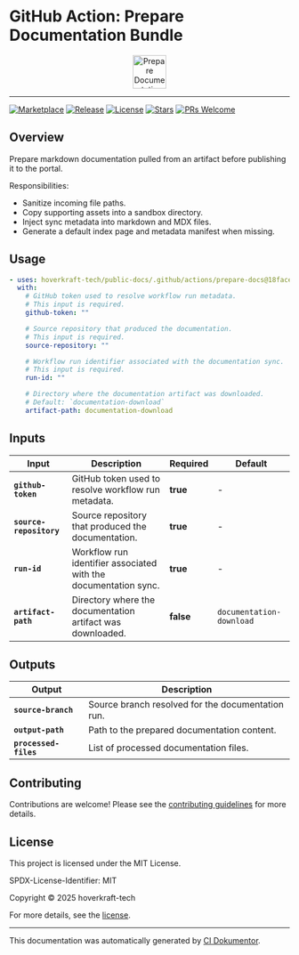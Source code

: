 <!-- header:start -->

# GitHub Action: Prepare Documentation Bundle

<div align="center">
  <img src="https://opengraph.githubassets.com/cdde79708836b75eb53534588457e3635d07b3a38fb1f09bfcfe74dfcf892d28/hoverkraft-tech/public-docs" width="60px" align="center" alt="Prepare Documentation Bundle" />
</div>

---

<!-- header:end -->
<!-- badges:start -->

[![Marketplace](https://img.shields.io/badge/Marketplace-prepare--documentation--bundle-blue?logo=github-actions)](https://github.com/marketplace/actions/prepare-documentation-bundle)
[![Release](https://img.shields.io/github/v/release/hoverkraft-tech/public-docs)](https://github.com/hoverkraft-tech/public-docs/releases)
[![License](https://img.shields.io/github/license/hoverkraft-tech/public-docs)](http://choosealicense.com/licenses/mit/)
[![Stars](https://img.shields.io/github/stars/hoverkraft-tech/public-docs?style=social)](https://img.shields.io/github/stars/hoverkraft-tech/public-docs?style=social)
[![PRs Welcome](https://img.shields.io/badge/PRs-welcome-brightgreen.svg)](https://github.com/hoverkraft-tech/public-docs/blob/main/CONTRIBUTING.md)

<!-- badges:end -->
<!-- overview:start -->

## Overview

Prepare markdown documentation pulled from an artifact before publishing it to the portal.

Responsibilities:

- Sanitize incoming file paths.
- Copy supporting assets into a sandbox directory.
- Inject sync metadata into markdown and MDX files.
- Generate a default index page and metadata manifest when missing.

<!-- overview:end -->
<!-- usage:start -->

## Usage

```yaml
- uses: hoverkraft-tech/public-docs/.github/actions/prepare-docs@18facec04f2945f4d66d510e8a06568497b73c54 # 0.1.0
  with:
    # GitHub token used to resolve workflow run metadata.
    # This input is required.
    github-token: ""

    # Source repository that produced the documentation.
    # This input is required.
    source-repository: ""

    # Workflow run identifier associated with the documentation sync.
    # This input is required.
    run-id: ""

    # Directory where the documentation artifact was downloaded.
    # Default: `documentation-download`
    artifact-path: documentation-download
```

<!-- usage:end -->
<!-- inputs:start -->

## Inputs

| **Input**               | **Description**                                                 | **Required** | **Default**              |
| ----------------------- | --------------------------------------------------------------- | ------------ | ------------------------ |
| **`github-token`**      | GitHub token used to resolve workflow run metadata.             | **true**     | -                        |
| **`source-repository`** | Source repository that produced the documentation.              | **true**     | -                        |
| **`run-id`**            | Workflow run identifier associated with the documentation sync. | **true**     | -                        |
| **`artifact-path`**     | Directory where the documentation artifact was downloaded.      | **false**    | `documentation-download` |

<!-- inputs:end -->
<!-- secrets:start -->
<!-- secrets:end -->
<!-- outputs:start -->

## Outputs

| **Output**            | **Description**                                   |
| --------------------- | ------------------------------------------------- |
| **`source-branch`**   | Source branch resolved for the documentation run. |
| **`output-path`**     | Path to the prepared documentation content.       |
| **`processed-files`** | List of processed documentation files.            |

<!-- outputs:end -->
<!-- examples:start -->
<!-- examples:end -->
<!-- contributing:start -->

## Contributing

Contributions are welcome! Please see the [contributing guidelines](https://github.com/hoverkraft-tech/public-docs/blob/main/CONTRIBUTING.md) for more details.

<!-- contributing:end -->
<!-- security:start -->
<!-- security:end -->
<!-- license:start -->

## License

This project is licensed under the MIT License.

SPDX-License-Identifier: MIT

Copyright © 2025 hoverkraft-tech

For more details, see the [license](http://choosealicense.com/licenses/mit/).

<!-- license:end -->
<!-- generated:start -->

---

This documentation was automatically generated by [CI Dokumentor](https://github.com/hoverkraft-tech/ci-dokumentor).

<!-- generated:end -->

